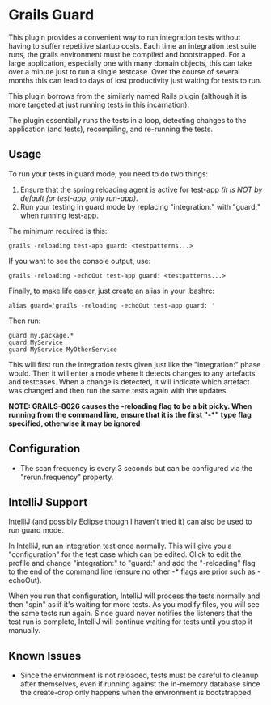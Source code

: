 Grails Guard
=======================
This plugin provides a convenient way to run integration tests without having to suffer repetitive startup costs. Each time an
integration test suite runs, the grails environment must be compiled and bootstrapped. For a large application, especially one with many domain objects, this
can take over a minute just to run a single testcase. Over the course of several months this can lead to days of lost productivity just waiting
for tests to run. 

This plugin borrows from the similarly named Rails plugin (although it is more targeted at just running tests in this incarnation).

The plugin essentially runs the tests in a loop, detecting changes to the application (and tests), recompiling, and re-running the tests.

Usage
-----
To run your tests in guard mode, you need to do two things:

1. Ensure that the spring reloading agent is active for test-app *(it is NOT by default for test-app, only run-app)*.
2. Run your testing in guard mode by replacing "integration:" with "guard:" when running test-app.

The minimum required is this:

    grails -reloading test-app guard: <testpatterns...>

If you want to see the console output, use:

    grails -reloading -echoOut test-app guard: <testpatterns...>

Finally, to make life easier, just create an alias in your .bashrc:

    alias guard='grails -reloading -echoOut test-app guard: '

Then run:

    guard my.package.*
    guard MyService
    guard MyService MyOtherService

This will first run the integration tests given just like the "integration:" phase would. Then it will enter
a mode where it detects changes to any artefacts and testcases. When a change is detected, it will indicate which artefact was changed
and then run the same tests again with the updates.

**NOTE: GRAILS-8026 causes the -reloading flag to be a bit picky. When running from the command line, ensure that it is the first "-*" type flag specified, otherwise it may be ignored**

Configuration
-------------
* The scan frequency is every 3 seconds but can be configured via the "rerun.frequency" property.

IntelliJ Support
--------------
IntelliJ (and possibly Eclipse though I haven't tried it) can also be used to run guard mode.

In IntelliJ, run an integration test once normally. This will give you a "configuration" for the test case which can be edited.
Click to edit the profile and change "integration:" to "guard:" and add the "-reloading" flag to the end of the command line
(ensure no other -* flags are prior such as -echoOut).

When you run that configuration, IntelliJ will process the tests normally and then "spin" as if it's waiting for more tests. As you modify files,
you will see the same tests run again. Since guard never notifies the listeners that the test run is complete, IntelliJ will continue waiting for
tests until you stop it manually.

Known Issues
------------
* Since the environment is not reloaded, tests must be careful to cleanup after themselves, even if running against the in-memory database since the create-drop
only happens when the environment is bootstrapped.
